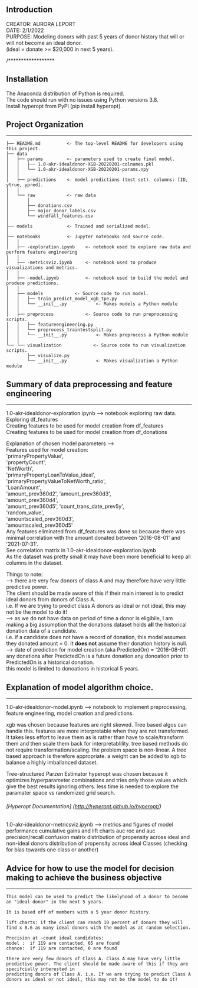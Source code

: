 Introduction
------------
CREATOR: AURORA LEPORT <br />
DATE: 2/1/2022 <br />
PURPOSE: Modeling donors with past 5 years of donor history that will or will not become an ideal donor. <br />
         (ideal = donate >= $20,000 in next 5 years). <br />

/******************

## Installation

The Anaconda distribution of Python is required.  <br />
The code should run with no issues using Python versions 3.8. <br />
Install hyperopt from PyPl (pip install hyperopt). <br />

 ## Project Organization
------------
    ├── README.md          <- The top-level README for developers using this project.
    ├── data
    │   ├── params         <- parameters used to create final model.
    │   │   ├── 1.0-akr-idealdonor-XGB-20220201-colnames.pkl
    │   │   └── 1.0-akr-idealdonor-XGB-20220201-params.npy
    │   │
    │   ├── predictions    <- model predictions (test set). columns: [ID, ytrue, ypred].
    │   │
    │   └── raw            <- raw data
    │       │
    │       ├── donations.csv
    │       ├── major_donor_labels.csv
    │       └── windfall_features.csv
    │
    ├── models             <- Trained and serialized model.
    │
    ├── notebooks          <- Jupyter notebooks and source code.
    │   │   
    │   ├── -exploration.ipynb    <- notebook used to explore raw data and perform feature engineering                              
    │   │
    │   ├── -metricsviz.ipynb     <- notebook used to produce visualizations and metrics.
    │   │
    │   ├── -model.ipynb          <- notebook used to build the model and produce predictions.
    │   │
    │   ├── models            <- Source code to run model.
    │   │   ├── train_predict_model_xgb_tpe.py
    │   │   └── __init__.py           <- Makes models a Python module
    │   │
    │   ├── preprocess            <- Source code to run preprocessing scripts.
    │   │   ├── featureengineering.py
    │   │   └── preprocess_traintestsplit.py
    │   │   └── __init__.py           <- Makes preprocess a Python module
    │   │
    └── └── visualization            <- Source code to run visualization scripts.
            ├── visualize.py
            └── __init__.py           <- Makes visualization a Python module


## Summary of data preprocessing and feature engineering
------------

1.0-akr-idealdonor-exploration.ipynb --> notebook exploring raw data. <br />
    Exploring df_features  <br />
    Creating features to be used for model creation from df_features <br />
    Creating features to be used for model creation from df_donations <br />

Explanation of chosen model parameters --> <br />
Features used for model creation: <br />
       'primaryPropertyValue', <br />
       'propertyCount', <br />
       'NetWorth', <br />
       'primaryPropertyLoanToValue_ideal', <br />
       'primaryPropertyValueToNetWorth_ratio',  <br />
       'LoanAmount', <br />
       'amount_prev360d2', 'amount_prev360d3',  <br />
       'amount_prev360d4', <br />
       'amount_prev360d5', 'count_trans_date_prev5y', <br />
       'random_value', <br />
       'amountscaled_prev360d3',  <br />
       'amountscaled_prev360d5' <br />
Any features eliminated from df_features was done so because there was minimal correlation with the amount donated between '2016-08-01' and '2021-07-31'. <br />
See correlation matrix in 1.0-akr-idealdonor-exploration.ipynb <br />
As the dataset was pretty small it may have been more beneficial to keep all columns in the dataset. <br />
       
Things to note: <br />
    --> there are very few donors of class A and may therefore have very little predictive power. <br />
         The client should be made aware of this if their main interest is to predict ideal donors from donors of Class A. <br />
         i.e. If we are trying to predict class A donors as ideal or not ideal, this may not be the model to do it! <br />
    --> as we do not have data on period of time a donor is eligibile, I am making a big assumption that the donations dataset holds **all** the historical donation data of a 
         candidate. <br />
         i.e. if a candidate does not have a record of donation, this model assumes they donated amount = 0. It **does not** assume their donation history is null. <br />
    --> date of prediction for model creation (aka PredictedOn) = '2016-08-01'. <br />
         any donations after PredictedOn is a future donation any donoation prior to PredictedOn is a historical donation. <br />
         this model is limited to donoations in historical 5 years.

## Explanation of model algorithm choice.
------------
1.0-akr-idealdonor-model.ipynb --> notebook to implement preprocessing, feature engineering, model creation and predictions.

xgb was chosen because
    features are right skewed. Tree based algos can handle this.
    features are more interpretable when they are not transformed. It takes less effort to leave them as is rather than have to scale/transform them and then scale them back for interpretablility. tree based methods do not require transformation/scaling.
    the problem space is non-linear. A tree based approach is therefore appropriate.
    a weight can be added to xgb to balance a highly imballanced dataset.   
    
 Tree-structured Parzen Estimator hyperopt was chosen because
     it optimizes hyperparameter combinations and tries only those values which give the best results ignoring others.
     less time is needed to explore the paramater space vs randomized grid search.

###### [Hyperopt Documentation] (http://hyperopt.github.io/hyperopt/)

1.0-akr-idealdonor-metricsviz.ipynb --> metrics and figures of model performance
    cumulative gains and lift charts
    auc roc and auc precision/recall
    confusion matrix
    distribution of propensity across ideal and non-ideal donors
    distribution of propensity across ideal Classes (checking for bias towards one class or another)
    
## Advice for how to use the model for decision making to achieve the business objective
------------
    This model can be used to predict the likelyhood of a donor to become an "ideal donor" in the next 5 years. 
    
    It is based off of members with a 5 year donor history. 
    
    lift charts: if the client can reach 10 percent of donors they will find x 8.6 as many ideal donors with the model as at random selection.
    
    Precision at ~count ideal candidates:
    model :  if 119 are contacted, 65 are found
    chance:  if 119 are contacted, 0 are found 
    
    there are very few donors of Class A. Class A may have very little predictive power. The client should be made aware of this if they are specifcially interested in
    predicting donors of Class A. i.e. If we are trying to predict Class A donors as ideal or not ideal, this may not be the model to do it! 



